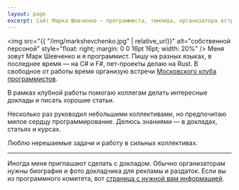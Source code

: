 ```yaml
---
layout: page
excerpt: Сайт Марка Шевченко — программиста, тимлида, организатора встреч Московского клуба программистов.
---
```


<img src="{{ "/img/markshevchenko.jpg" | relative_url}}" alt="собственной персоной" style="float: right; margin: 0 0 16pt 16pt; width: 20%" />
Меня зовут Марк Шевченко и я программист. Пишу на разных языках, в последнее время — на C# и F#, пет-проекты делаю на Rust. В свободное от работы время организую встречи [Московского клуба программистов](https://prog.msk.ru).

В рамках клубной работы помогаю коллегам делать интересные доклады и писать хорошие статьи.

Несколько раз руководил небольшими коллективами, но предпочитаю милое сердцу программирование. Делюсь знаниями — в докладах, статьях и курсах.

Люблю нерешаемые задачи и работу в сильных коллективах.

<hr />

Иногда меня приглашают сделать с докладом. Обычно организаторам нужны биография и фото докладчика для рекламы и раздаток. Если вы из программного комитета, вот [страница с нужной вам информацией](speaker.md).